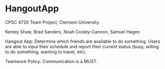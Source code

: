 # HangoutApp

CPSC 4720 Team Project, Clemson University

Kenley Shaw, Brad Sanders, Noah Cooley-Cannon, Samuel Hagen

Hangout App: Determine which friends are available to do something. Users are able to input their schedule and report their current status (busy, willing to do something, wanting to travel, etc).

Teamwork Policy: Communication is a MUST.
